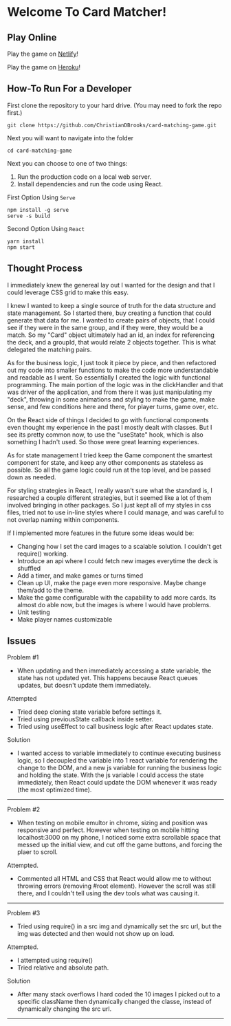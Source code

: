 # Welcome To Card Matcher!

## Play Online
Play the game on <a href="https://card-matcher-chistian-brooks.netlify.app/" target="_blank">Netlify</a>!

Play the game on <a href="https://card-matching-game-christianb.herokuapp.com/" target="_blank">Heroku</a>!

## How-To Run For a Developer

First clone the repository to your hard drive. (You may need to fork the repo first.)

```
git clone https://github.com/ChristianDBrooks/card-matching-game.git
```
Next you will want to navigate into the folder

```
cd card-matching-game
```

Next you can choose to one of two things:

1) Run the production code on a local web server.
2) Install dependencies and run the code using React.

First Option Using `Serve`
```
npm install -g serve
serve -s build
```

Second Option Using `React`
```
yarn install
npm start
```

## Thought Process

I immediately knew the genereal lay out I wanted for the design and that I could leverage CSS grid to make this easy.

I knew I wanted to keep a single source of truth for the data structure and state management. So I started there, buy creating a function that could generate that data for me. I wanted to create pairs of objects, that I could see if they were in the same group, and if they were, they would be a match. So my "Card" object ultimately had an id, an index for referencing the deck, and a groupId, that would relate 2 objects together. This is what delegated the matching pairs.

As for the business logic, I just took it piece by piece, and then refactored out my code into smaller functions to make the code more understandable and readable as I went. So essentially I created the logic with functional programming. The main portion of the logic was in the clickHandler and that was driver of the application, and from there it was just manipulating my "deck", throwing in some animations and styling to make the game, make sense, and few conditions here and there, for player turns, game over, etc.

On the React side of things I decided to go with functional components even thought my experience in the past I mostly dealt with classes. But I see its pretty common now, to use the "useState" hook, which is also something I hadn't used. So those were great learning experiences.

As for state management I tried keep the Game component the smartest component for state, and keep any other components as stateless as possible. So all the game logic could run at the top level, and be passed down as needed.

For styling strategies in React, I really wasn't sure what the standard is, I researched a couple different strategies, but it seemed like a lot of them involved bringing in other packages. So I just kept all of my styles in css files, tried not to use in-line styles where I could manage, and was careful to not overlap naming within components.

If I implemented more features in the future some ideas would be:
* Changing how I set the card images to a scalable solution. I couldn't get require() working.
* Introduce an api where I could fetch new images everytime the deck is shuffled
* Add a timer, and make games or turns timed
* Clean up UI, make the page even more responsive. Maybe change them/add to the theme.
* Make the game configurable with the capability to add more cards. Its almost do able now, but the images is where I would have problems.
* Unit testing
* Make player names customizable

## Issues

Problem #1
* When updating and then immediately accessing a state variable, the state has not updated yet. This happens because React queues updates, but doesn't update them immediately.

Attempted
* Tried deep cloning state variable before settings it.
* Tried using previousState callback inside setter.
* Tried using useEffect to call business logic after React updates state.

Solution
* I wanted access to variable immediately to continue executing business logic, so I decoupled the variable into 1 react variable for rendering the change to the DOM, and a new js variable for running the business logic and holding the state. With the js variable I could access the state immediately, then React could update the DOM whenever it was ready (the most optimized time).

---

Problem #2
* When testing on mobile emultor in chrome, sizing and position was responsive and perfect. However when testing on mobile hitting localhost:3000 on my phone, I noticed some extra scrollable space that messed up the initial view, and cut off the game buttons, and forcing the plaer to scroll.

Attempted.
* Commented all HTML and CSS that React would allow me to without throwing errors (removing #root element). However the scroll was still there, and I couldn't tell using the dev tools what was causing it.

---

Problem #3
* Tried using require() in a src img and dynamically set the src url, but the img was detected and then would not show up on load.

Attempted.
* I attempted using require()
* Tried relative and absolute path.

Solution
* After many stack overflows I hard coded the 10 images I picked out to a specific className then dynamically changed the classe, instead of dynamically changing the src url.

---
